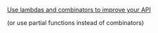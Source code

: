 [Use lambdas and combinators to improve your API](http://blog.leifbattermann.de/2017/09/05/use-lambdas-and-combinators-to-improve-your-api/)

(or use partial functions instead of combinators)

